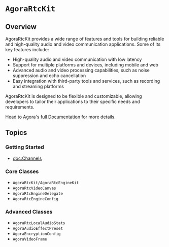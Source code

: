 # ``AgoraRtcKit``

## Overview

AgoraRtcKit provides a wide range of features and tools for building reliable and high-quality audio and video communication applications. Some of its key features include:

- High-quality audio and video communication with low latency
- Support for multiple platforms and devices, including mobile and web
- Advanced audio and video processing capabilities, such as noise suppression and echo cancellation
- Easy integration with third-party tools and services, such as recording and streaming platforms

AgoraRtcKit is designed to be flexible and customizable, allowing developers to tailor their applications to their specific needs and requirements.

Head to Agora's [full Documentation](https://docs.agora.io/en/video-calling/get-started/get-started-sdk?platform=macos) for more details.

## Topics

### Getting Started

- <doc:Channels>

### Core Classes

- ``AgoraRtcKit/AgoraRtcEngineKit``
- ``AgoraRtcVideoCanvas``
- ``AgoraRtcEngineDelegate``
- ``AgoraRtcEngineConfig``

### Advanced Classes

- ``AgoraRtcLocalAudioStats``
- ``AgoraAudioEffectPreset``
- ``AgoraEncryptionConfig``
- ``AgoraVideoFrame``

